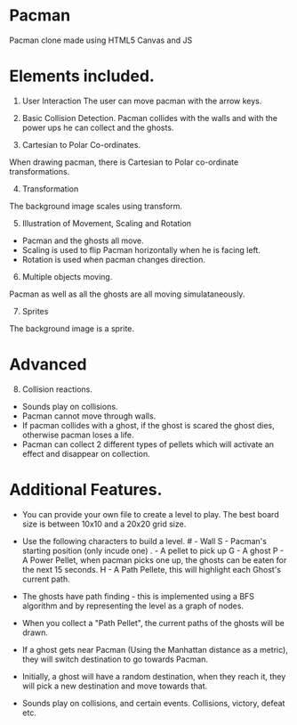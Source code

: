 # Pacman
Pacman clone made using HTML5 Canvas and JS

# Elements included.

1. User Interaction
The user can move pacman with the arrow keys.

2. Basic Collision Detection.
Pacman collides with the walls and with the power ups he can collect and the ghosts.

3. Cartesian to Polar Co-ordinates.

When drawing pacman, there is Cartesian to Polar co-ordinate transformations.

4. Transformation

The background image scales using transform.

5. Illustration of Movement, Scaling and Rotation
- Pacman and the ghosts all move.
- Scaling is used to flip Pacman horizontally when he is facing left.
- Rotation is used when pacman changes direction.

6. Multiple objects moving.

Pacman as well as all the ghosts are all moving simulataneously.

7. Sprites

The background image is a sprite.

# Advanced

8. Collision reactions.

- Sounds play on collisions.    
- Pacman cannot move through walls.
- If pacman collides with a ghost, if the ghost is scared the ghost dies, otherwise pacman loses a life.
- Pacman can collect 2 different types of pellets which will activate an effect and disappear on collection.

# Additional Features.

- You can provide your own file to create a level to play. The best board size is between 10x10 and a 20x20 grid size.
- Use the following characters to build a level.
 \# - Wall
 S - Pacman's starting position (only incude one)
 . - A pellet to pick up
 G - A ghost
 P - A Power Pellet, when pacman picks one up, the ghosts can be eaten for the next 15 seconds.
 H - A Path Pellete, this will highlight each Ghost's current path.

- The ghosts have path finding - this is implemented using a BFS algorithm and by representing the level as a graph of nodes.
- When you collect a "Path Pellet", the current paths of the ghosts will be drawn.
- If a ghost gets near Pacman (Using the Manhattan distance as a metric), they will switch destination to go towards Pacman.
- Initially, a ghost will have a random destination, when they reach it, they will pick a new destination and move towards that.
- Sounds play on collisions, and certain events. Collisions, victory, defeat etc.